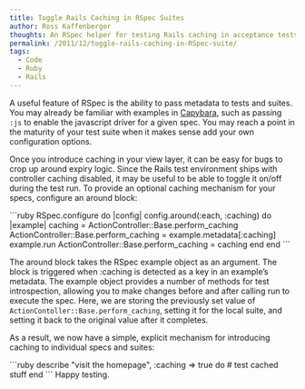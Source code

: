 ```yaml
---
title: Toggle Rails Caching in RSpec Suites
author: Ross Kaffenberger
thoughts: An RSpec helper for testing Rails caching in acceptance tests
permalink: /2011/12/toggle-rails-caching-in-RSpec-suite/
tags:
  - Code
  - Ruby
  - Rails
---
```

A useful feature of RSpec is the ability to pass metadata to tests and suites. You may already be familiar with examples in [Capybara][1], such as passing `:js` to enable the javascript driver for a given spec. You may reach a point in the maturity of your test suite when it makes sense add your own configuration options.

Once you introduce caching in your view layer, it can be easy for bugs to crop up around expiry logic. Since the Rails test environment ships with controller caching disabled, it may be useful to be able to toggle it on/off during the test run. To provide an optional caching mechanism for your specs, configure an around block:

\`\`\`ruby
RSpec.configure do |config|
  config.around(:each, :caching) do |example|
	caching = ActionController::Base.perform_caching
	ActionController::Base.perform_caching = example.metadata[:caching]
	example.run
	ActionController::Base.perform_caching = caching
  end
end
\`\`\`

The around block takes the RSpec example object as an argument. The block is triggered when :caching is detected as a key in an example’s metadata. The example object provides a number of methods for test introspection, allowing you to make changes before and after calling run to execute the spec. Here, we are storing the previously set value of `ActionContoller::Base.perform_caching`, setting it for the local suite, and setting it back to the original value after it completes.

As a result, we now have a simple, explicit mechanism for introducing caching to individual specs and suites:

\`\`\`ruby
describe "visit the homepage", :caching =\> true do
  \# test cached stuff
end
\`\`\`
Happy testing.

[1]:	https://github.com/jnicklas/capybara
